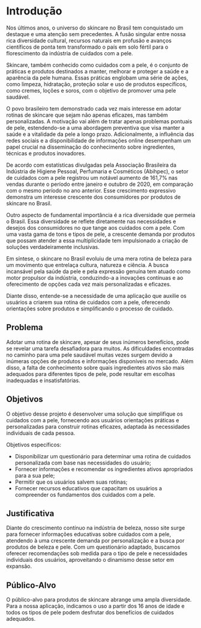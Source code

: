 # Introdução

Nos últimos anos, o universo do skincare no Brasil tem conquistado um destaque e uma atenção sem precedentes. A fusão singular entre nossa rica diversidade cultural, recursos naturais em profusão e avanços científicos de ponta tem transformado o país em solo fértil para o florescimento da indústria de cuidados com a pele.

Skincare, também conhecido como cuidados com a pele, é o conjunto de práticas e produtos destinados a manter, melhorar e proteger a saúde e a aparência da pele humana. Essas práticas englobam uma série de ações, como limpeza, hidratação, proteção solar e uso de produtos específicos, como cremes, loções e soros, com o objetivo de promover uma pele saudável.
 
O povo brasileiro tem demonstrado cada vez mais interesse em adotar rotinas de skincare que sejam não apenas eficazes, mas também personalizadas. A motivação vai além de tratar apenas problemas pontuais de pele, estendendo-se a uma abordagem preventiva que visa manter a saúde e a vitalidade da pele a longo prazo. Adicionalmente, a influência das redes sociais e a disponibilidade de informações online desempenham um papel crucial na disseminação do conhecimento sobre ingredientes, técnicas e produtos inovadores.

De acordo com estatísticas divulgadas pela Associação Brasileira da Indústria de Higiene Pessoal, Perfumaria e Cosméticos (Abihpec), o setor de cuidados com a pele registrou um notável aumento de 161,7% nas vendas durante o período entre janeiro e outubro de 2020, em comparação com o mesmo período no ano anterior. Esse crescimento expressivo demonstra um interesse crescente dos consumidores por produtos de skincare no Brasil.
 
Outro aspecto de fundamental importância é a rica diversidade que permeia o Brasil. Essa diversidade se reflete diretamente nas necessidades e desejos dos consumidores no que tange aos cuidados com a pele. Com uma vasta gama de tons e tipos de pele, a crescente demanda por produtos que possam atender a essa multiplicidade tem impulsionado a criação de soluções verdadeiramente inclusivas.
 
Em síntese, o skincare no Brasil evoluiu de uma mera rotina de beleza para um movimento que entrelaça cultura, natureza e ciência. A busca incansável pela saúde da pele e pela expressão genuína tem atuado como motor propulsor da indústria, conduzindo-a a inovações contínuas e ao oferecimento de opções cada vez mais personalizadas e eficazes.

Diante disso, entende-se a necessidade de uma aplicação que auxilie os usuários a criarem sua rotina de cuidados com a pele, oferecendo  orientações sobre  produtos e simplificando o processo de cuidado.


## Problema
Adotar uma rotina de skincare, apesar de seus inúmeros benefícios, pode se revelar uma tarefa desafiadora para muitos. As dificuldades encontradas no caminho para uma pele saudável muitas vezes surgem devido a inúmeras opções de produtos e informações disponíveis no mercado. Além disso, a falta de conhecimento sobre quais ingredientes ativos são mais adequados para diferentes tipos de pele, pode resultar em escolhas inadequadas e insatisfatórias.

## Objetivos
O objetivo desse projeto é desenvolver uma solução que simplifique os cuidados com a pele, fornecendo aos usuários orientações práticas e personalizadas para construir rotinas eficazes, adaptada às necessidades individuais de cada pessoa.

Objetivos específicos:

- Disponibilizar um questionário para determinar uma rotina de cuidados personalizada com base nas necessidades do usuário;
- Fornecer informações e recomendar os ingredientes ativos apropriados para a sua pele;
- Permitir que os usuários salvem suas rotinas;
- Fornecer recursos educativos que capacitam os usuários a compreender os fundamentos dos cuidados com a pele.
 

## Justificativa
Diante do crescimento contínuo na indústria de beleza, nosso site surge para fornecer informações educativas sobre cuidados com a pele, atendendo à uma crescente demanda por personalização e a busca por produtos de beleza e pele. Com um questionário adaptado, buscamos oferecer recomendações sob medida para o tipo de pele e necessidades individuais dos usuários, aproveitando o dinamismo desse setor em expansão.

## Público-Alvo

O público-alvo para produtos de skincare abrange uma ampla diversidade. Para a nossa aplicação, indicamos o uso a partir dos 16 anos de idade e todos os tipos de pele podem desfrutar dos benefícios de cuidados adequados.


 

